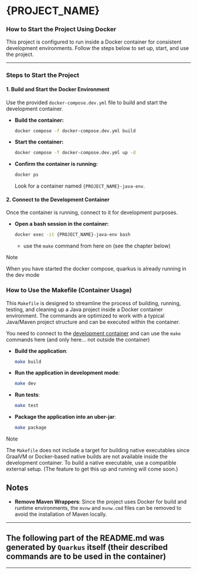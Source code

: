 # {PROJECT_NAME}
### **How to Start the Project Using Docker**

This project is configured to run inside a Docker container for consistent development environments. Follow the steps below to set up, start, and use the project.

---

### **Steps to Start the Project**

#### **1. Build and Start the Docker Environment**
Use the provided `docker-compose.dev.yml` file to build and start the development container.

- **Build the container:**
  ```bash
  docker compose -f docker-compose.dev.yml build
  ```

- **Start the container:**
  ```bash
  docker compose -f docker-compose.dev.yml up -d
  ```

- **Confirm the container is running:**
  ```bash
  docker ps
  ```
  Look for a container named `{PROJECT_NAME}-java-env`.

#### **2. Connect to the Development Container**
Once the container is running, connect to it for development purposes.

- **Open a bash session in the container:**
  ```bash
  docker exec -it {PROJECT_NAME}-java-env bash
  ```
  - use the `make` command from here on (see the chapter below)

> [!NOTE]
> When you have started the docker compose, quarkus is already running in the dev mode

### **How to Use the Makefile (Container Usage)**

This `Makefile` is designed to streamline the process of building, running, testing, and cleaning up a Java project inside a Docker container environment. The commands are optimized to work with a typical Java/Maven project structure and can be executed within the container.

You need to connect to the [development container](#2-connect-to-the-development-container) and can use the `make` commands here (and only here... not outside the container)

- **Build the application**:
  ```bash
  make build
  ```
- **Run the application in development mode**:
  ```bash
  make dev
  ```
- **Run tests**:
  ```bash
  make test
  ```
- **Package the application into an uber-jar**:
  ```bash
  make package
  ```

> [!NOTE]
> The `Makefile` does not include a target for building native executables since GraalVM or Docker-based native builds are not available inside the development container. To build a native executable, use a compatible external setup. (The feature to get this up and running will come soon.)

## Notes
- **Remove Maven Wrappers**: Since the project uses Docker for build and runtime environments, the `mvnw` and `mvnw.cmd` files can be removed to avoid the installation of Maven locally.

---
## The following part of the README.md was generated by `Quarkus` itself (their described commands are to be used in the container)
---
